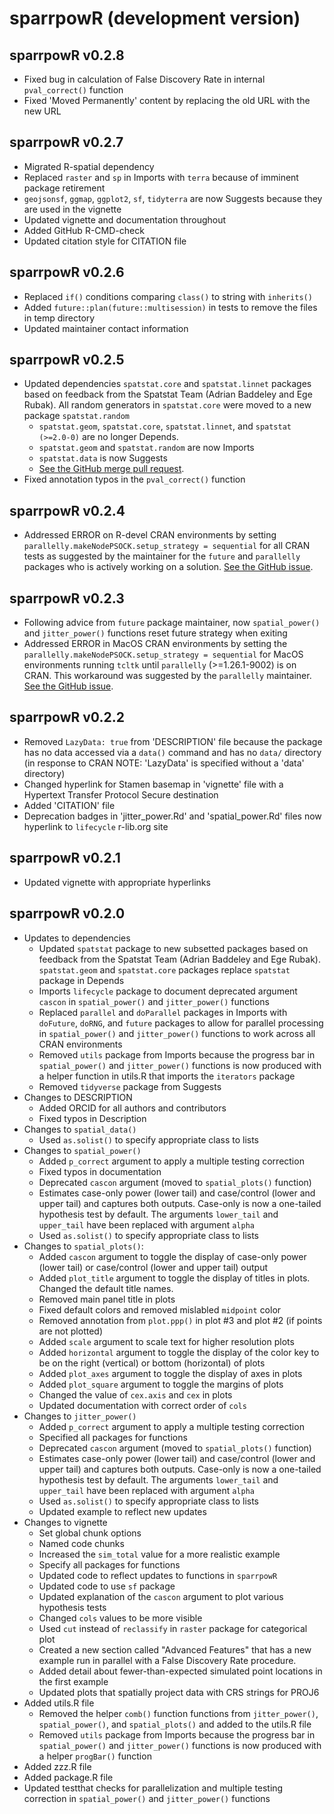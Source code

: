 # sparrpowR (development version)

## sparrpowR v0.2.8
* Fixed bug in calculation of False Discovery Rate in internal `pval_correct()` function
* Fixed 'Moved Permanently' content by replacing the old URL with the new URL

## sparrpowR v0.2.7
* Migrated R-spatial dependency
* Replaced `raster` and `sp` in Imports with `terra` because of imminent package retirement
* `geojsonsf`, `ggmap`, `ggplot2`, `sf`, `tidyterra` are now Suggests because they are used in the vignette
* Updated vignette and documentation throughout
* Added GitHub R-CMD-check
* Updated citation style for CITATION file

## sparrpowR v0.2.6
* Replaced `if()` conditions comparing `class()` to string with `inherits()`
* Added `future::plan(future::multisession)` in tests to remove the files in temp directory
* Updated maintainer contact information

## sparrpowR v0.2.5
* Updated dependencies `spatstat.core` and `spatstat.linnet` packages based on feedback from the Spatstat Team (Adrian Baddeley and Ege Rubak). All random generators in `spatstat.core` were moved to a new package `spatstat.random`
  * `spatstat.geom`, `spatstat.core`, `spatstat.linnet`, and `spatstat (>=2.0-0)` are no longer Depends.
  * `spatstat.geom` and `spatstat.random` are now Imports
  * `spatstat.data` is now Suggests
  * [See the GitHub merge pull request](https://github.com/machiela-lab/sparrpowR/commit/4df5d85343dd222c9d4b1ae30f894ed6482bcb52).
* Fixed annotation typos in the `pval_correct()` function

## sparrpowR v0.2.4
* Addressed ERROR on R-devel CRAN environments by setting `parallelly.makeNodePSOCK.setup_strategy = sequential` for all CRAN tests as suggested by the maintainer for the `future` and `parallelly` packages who is actively working on a solution. [See the GitHub issue](https://github.com/HenrikBengtsson/parallelly/issues/65).

## sparrpowR v0.2.3
* Following advice from `future` package maintainer, now `spatial_power()` and `jitter_power()` functions reset future strategy when exiting
* Addressed ERROR in MacOS CRAN environments by setting the `parallelly.makeNodePSOCK.setup_strategy = sequential` for MacOS environments running `tcltk` until `parallelly` (>=1.26.1-9002) is on CRAN. This workaround was suggested by the `parallelly` maintainer. [See the GitHub issue](https://github.com/HenrikBengtsson/parallelly/issues/62#issuecomment-880665390).

## sparrpowR v0.2.2
* Removed `LazyData: true` from 'DESCRIPTION' file because the package has no data accessed via a `data()` command and has no `data/` directory (in response to CRAN NOTE: 'LazyData' is specified without a 'data' directory)
* Changed hyperlink for Stamen basemap in 'vignette' file with a Hypertext Transfer Protocol Secure destination
* Added 'CITATION' file
* Deprecation badges in 'jitter_power.Rd' and 'spatial_power.Rd' files now hyperlink to `lifecycle` r-lib.org site

## sparrpowR v0.2.1
* Updated vignette with appropriate hyperlinks

## sparrpowR v0.2.0
* Updates to dependencies
  * Updated `spatstat` package to new subsetted packages based on feedback from the Spatstat Team (Adrian Baddeley and Ege Rubak). `spatstat.geom` and `spatstat.core` packages replace `spatstat` package in Depends
  * Imports `lifecycle` package to document deprecated argument `cascon` in `spatial_power()` and `jitter_power()` functions
  * Replaced `parallel` and `doParallel` packages in Imports with `doFuture`, `doRNG`, and `future` packages to allow for parallel processing in `spatial_power()` and `jitter_power()` functions to work across all CRAN environments
  * Removed `utils` package from Imports because the progress bar in `spatial_power()` and `jitter_power()` functions is now produced with a helper function in utils.R that imports the `iterators` package
  * Removed `tidyverse` package from Suggests
* Changes to DESCRIPTION
  * Added ORCID for all authors and contributors
  * Fixed typos in Description
* Changes to `spatial_data()`
  * Used `as.solist()` to specify appropriate class to lists
* Changes to `spatial_power()`
  * Added `p_correct` argument to apply a multiple testing correction
  * Fixed typos in documentation
  * Deprecated `cascon` argument (moved to `spatial_plots()` function)
  * Estimates case-only power (lower tail) and case/control (lower and upper tail) and captures both outputs. Case-only is now a one-tailed hypothesis test by default. The arguments `lower_tail` and `upper_tail` have been replaced with argument `alpha`
  * Used `as.solist()` to specify appropriate class to lists
* Changes to `spatial_plots()`:
  * Added `cascon` argument to toggle the display of case-only power (lower tail) or case/control (lower and upper tail) output
  * Added `plot_title` argument to toggle the display of titles in plots. Changed the default title names.
  * Removed main panel title in plots
  * Fixed default colors and removed mislabled `midpoint` color
  * Removed annotation from `plot.ppp()` in plot #3 and plot #2 (if points are not plotted)
  * Added `scale` argument to scale text for higher resolution plots
  * Added `horizontal` argument to toggle the display of the color key to be on the right (vertical) or bottom (horizontal) of plots
  * Added `plot_axes` argument to toggle the display of axes in plots
  * Added `plot_square` argument to toggle the margins of plots
  * Changed the value of `cex.axis` and `cex` in plots
  * Updated documentation with correct order of `cols`
* Changes to `jitter_power()`
  * Added `p_correct` argument to apply a multiple testing correction
  * Specified all packages for functions
  * Deprecated `cascon` argument (moved to `spatial_plots()` function)
  * Estimates case-only power (lower tail) and case/control (lower and upper tail) and captures both outputs. Case-only is now a one-tailed hypothesis test by default. The arguments `lower_tail` and `upper_tail` have been replaced with argument `alpha`
  * Used `as.solist()` to specify appropriate class to lists
  * Updated example to reflect new updates
* Changes to vignette
  * Set global chunk options
  * Named code chunks
  * Increased the `sim_total` value for a more realistic example
  * Specify all packages for functions
  * Updated code to reflect updates to functions in `sparrpowR`
  * Updated code to use `sf` package
  * Updated explanation of the `cascon` argument to plot various hypothesis tests
  * Changed `cols` values to be more visible 
  * Used `cut` instead of `reclassify` in `raster` package for categorical plot
  * Created a new section called "Advanced Features" that has a new example run in parallel with a False Discovery Rate procedure. 
  * Added detail about fewer-than-expected simulated point locations in the first example
  * Updated plots that spatially project data with CRS strings for PROJ6
* Added utils.R file
  * Removed the helper `comb()` function functions from `jitter_power()`, `spatial_power()`, and `spatial_plots()` and added to the utils.R file
  * Removed `utils` package from Imports because the progress bar in `spatial_power()` and `jitter_power()` functions is now produced with a helper `progBar()` function
* Added zzz.R file
* Added package.R file
* Updated testthat checks for parallelization and multiple testing correction in `spatial_power()` and `jitter_power()` functions
